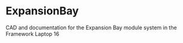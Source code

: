 # ExpansionBay
CAD and documentation for the Expansion Bay module system in the Framework Laptop 16
